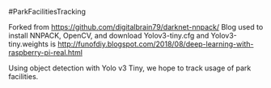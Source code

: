 #ParkFacilitiesTracking

Forked from https://github.com/digitalbrain79/darknet-nnpack/
Blog used to install NNPACK, OpenCV, and download Yolov3-tiny.cfg and Yolov3-tiny.weights is http://funofdiy.blogspot.com/2018/08/deep-learning-with-raspberry-pi-real.html

Using object detection with Yolo v3 Tiny, we hope to track usage of park facilities. 
